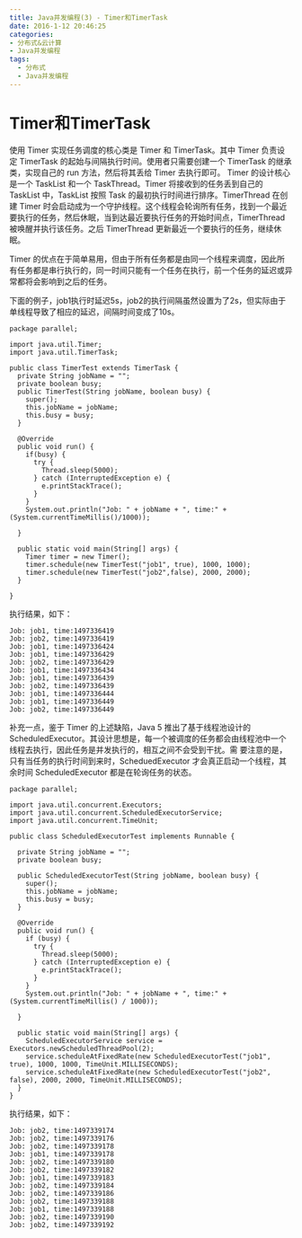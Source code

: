 ```yaml
---
title: Java并发编程(3) - Timer和TimerTask
date: 2016-1-12 20:46:25
categories:
- 分布式&云计算
- Java并发编程
tags:
  - 分布式
  - Java并发编程
---
```


# Timer和TimerTask
使用 Timer 实现任务调度的核心类是 Timer 和 TimerTask。其中 Timer 负责设定 TimerTask 的起始与间隔执行时间。使用者只需要创建一个 TimerTask 的继承类，实现自己的 run 方法，然后将其丢给 Timer 去执行即可。
Timer 的设计核心是一个 TaskList 和一个 TaskThread。Timer 将接收到的任务丢到自己的 TaskList 中，TaskList 按照 Task 的最初执行时间进行排序。TimerThread 在创建 Timer 时会启动成为一个守护线程。这个线程会轮询所有任务，找到一个最近要执行的任务，然后休眠，当到达最近要执行任务的开始时间点，TimerThread 被唤醒并执行该任务。之后 TimerThread 更新最近一个要执行的任务，继续休眠。

Timer 的优点在于简单易用，但由于所有任务都是由同一个线程来调度，因此所有任务都是串行执行的，同一时间只能有一个任务在执行，前一个任务的延迟或异常都将会影响到之后的任务。
<!-- more -->
下面的例子，job1执行时延迟5s，job2的执行间隔虽然设置为了2s，但实际由于单线程导致了相应的延迟，间隔时间变成了10s。

```
package parallel;

import java.util.Timer;
import java.util.TimerTask;

public class TimerTest extends TimerTask {
  private String jobName = "";
  private boolean busy;
  public TimerTest(String jobName, boolean busy) {
    super();
    this.jobName = jobName;
    this.busy = busy;
  }

  @Override
  public void run() {
    if(busy) {
      try {
        Thread.sleep(5000);
      } catch (InterruptedException e) {
        e.printStackTrace();
      }
    }
    System.out.println("Job: " + jobName + ", time:" + (System.currentTimeMillis()/1000));

  }

  public static void main(String[] args) {
    Timer timer = new Timer();  
    timer.schedule(new TimerTest("job1", true), 1000, 1000);
    timer.schedule(new TimerTest("job2",false), 2000, 2000);
  }

}

```
执行结果，如下：
```
Job: job1, time:1497336419
Job: job2, time:1497336419
Job: job1, time:1497336424
Job: job1, time:1497336429
Job: job2, time:1497336429
Job: job1, time:1497336434
Job: job1, time:1497336439
Job: job2, time:1497336439
Job: job1, time:1497336444
Job: job1, time:1497336449
Job: job2, time:1497336449
```

补充一点，鉴于 Timer 的上述缺陷，Java 5 推出了基于线程池设计的 ScheduledExecutor。其设计思想是，每一个被调度的任务都会由线程池中一个线程去执行，因此任务是并发执行的，相互之间不会受到干扰。需 要注意的是，只有当任务的执行时间到来时，ScheduedExecutor 才会真正启动一个线程，其余时间 ScheduledExecutor 都是在轮询任务的状态。
```
package parallel;

import java.util.concurrent.Executors;
import java.util.concurrent.ScheduledExecutorService;
import java.util.concurrent.TimeUnit;

public class ScheduledExecutorTest implements Runnable {

  private String jobName = "";
  private boolean busy;

  public ScheduledExecutorTest(String jobName, boolean busy) {
    super();
    this.jobName = jobName;
    this.busy = busy;
  }

  @Override
  public void run() {
    if (busy) {
      try {
        Thread.sleep(5000);
      } catch (InterruptedException e) {
        e.printStackTrace();
      }
    }
    System.out.println("Job: " + jobName + ", time:" + (System.currentTimeMillis() / 1000));

  }

  public static void main(String[] args) {
    ScheduledExecutorService service = Executors.newScheduledThreadPool(2);
    service.scheduleAtFixedRate(new ScheduledExecutorTest("job1", true), 1000, 1000, TimeUnit.MILLISECONDS);
    service.scheduleAtFixedRate(new ScheduledExecutorTest("job2", false), 2000, 2000, TimeUnit.MILLISECONDS);
  }
}

```
执行结果，如下：
```
Job: job2, time:1497339174
Job: job2, time:1497339176
Job: job2, time:1497339178
Job: job1, time:1497339178
Job: job2, time:1497339180
Job: job2, time:1497339182
Job: job1, time:1497339183
Job: job2, time:1497339184
Job: job2, time:1497339186
Job: job2, time:1497339188
Job: job1, time:1497339188
Job: job2, time:1497339190
Job: job2, time:1497339192
```
